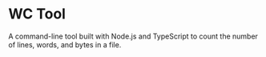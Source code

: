 # WC Tool

A command-line tool built with Node.js and TypeScript to count the number of lines, words, and bytes in a file.

